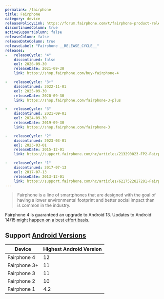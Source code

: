 ```yaml
---
permalink: /fairphone
title: Fairphone
category: device
releasePolicyLink: https://forum.fairphone.com/t/fairphone-product-release-cycle/52652
discontinuedColumn: true
activeSupportColumn: false
releaseColumn: false
releaseDateColumn: true
releaseLabel: "Fairphone __RELEASE_CYCLE__"
releases:
-   releaseCycle: "4"
    discontinued: false
    eol: 2026-09-30
    releaseDate: 2021-09-30
    link: https://shop.fairphone.com/buy-fairphone-4

-   releaseCycle: "3+"
    discontinued: 2022-11-01
    eol: 2025-09-30
    releaseDate: 2020-09-30
    link: https://shop.fairphone.com/fairphone-3-plus

-   releaseCycle: "3"
    discontinued: 2021-09-01
    eol: 2024-09-30
    releaseDate: 2019-09-30
    link: https://shop.fairphone.com/fairphone-3

-   releaseCycle: "2"
    discontinued: 2023-03-01
    eol: 2023-03-01
    releaseDate: 2015-12-01
    link: https://support.fairphone.com/hc/articles/213290023-FP2-Fairphone-OS-downloads

-   releaseCycle: "1"
    discontinued: 2017-07-13
    eol: 2017-07-13
    releaseDate: 2013-12-01
    link: https://support.fairphone.com/hc/articles/6217522827281-Fairphone-1-Frequently-Asked-Questions-FAQ-
---
```


> Fairphone is a line of smartphones that are designed with the goal of having a lower environmental footprint and better social impact than is common in the industry.

Fairphone 4 is guaranteed an upgrade to Android 13. Updates to Android 14/15 [might happen on a best effort basis](https://support.fairphone.com/hc/en-us/articles/4405858006545-FP4-Fairphone-OS-Android-11-).

## Support [Android Versions](https://endoflife.date/android)

| Device       | Highest Android Version |
| -------------| ----------------------- |
| Fairphone 4  | 12                      |
| Fairphone 3+ | 11                      |
| Fairphone 3  | 11                      |
| Fairphone 2  | 10                      |
| Fairphone 1  | 4.2                     |
